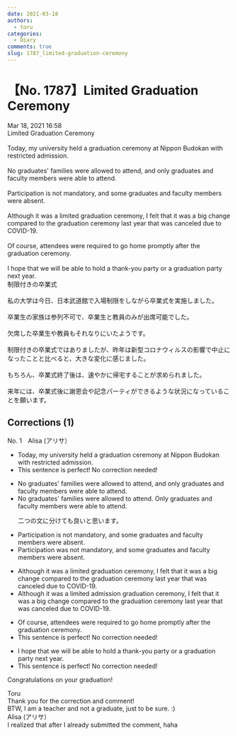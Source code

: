 ```yaml
---
date: 2021-03-18
authors:
  - toru
categories:
  - Diary
comments: true
slug: 1787_limited-graduation-ceremony
---
```


# 【No. 1787】Limited Graduation Ceremony
<div class="date">Mar 18, 2021 16:58</div>
<div id="post"><div id="body_show_ori">
Limited Graduation Ceremony<br/><br/>Today, my university held a graduation ceremony at Nippon Budokan with restricted admission.<br/><br/>No graduates' families were allowed to attend, and only graduates and faculty members were able to attend.<br/><br/>Participation is not mandatory, and some graduates and faculty members were absent.<br/><br/>Although it was a limited graduation ceremony, I felt that it was a big change compared to the graduation ceremony last year that was canceled due to COVID-19.<br/><br/>Of course, attendees were required to go home promptly after the graduation ceremony.<br/><br/>I hope that we will be able to hold a thank-you party or a graduation party next year.
</div></div>

<!-- more -->

<div id="post_ja"><div id="body_show_mo">
制限付きの卒業式<br/><br/>私の大学は今日、日本武道館で入場制限をしながら卒業式を実施しました。<br/><br/>卒業生の家族は参列不可で、卒業生と教員のみが出席可能でした。<br/><br/>欠席した卒業生や教員もそれなりにいたようです。<br/><br/>制限付きの卒業式ではありましたが、昨年は新型コロナウィルスの影響で中止になったことと比べると、大きな変化に感じました。<br/><br/>もちろん、卒業式終了後は、速やかに帰宅することが求められました。<br/><br/>来年には、卒業式後に謝恩会や記念パーティができるような状況になっていることを願います。
</div></div>

## Corrections (1)
<div id="block"><div class="first_name"> No. 1　<span class="just_name">Alisa (アリサ）</span></div><div id="block2">
<ul class="correction_field">
<li class="incorrect">Today, my university held a graduation ceremony at Nippon Budokan with restricted admission.</li>
<li class="corrected perfect">This sentence is perfect! No correction needed!</li>
</ul>
<ul class="correction_field">
<li class="incorrect">No graduates' families were allowed to attend, and only graduates and faculty members were able to attend.</li>
<li class="corrected correct">
No graduates' families were allowed to attend. Only graduates and faculty members were able to attend.
<p class="correction_comment">二つの文に分けても良いと思います。</p>
</li>
</ul>
<ul class="correction_field">
<li class="incorrect">Participation is not mandatory, and some graduates and faculty members were absent.</li>
<li class="corrected correct">
Participation was not mandatory, and some graduates and faculty members were absent.
</li>
</ul>
<ul class="correction_field">
<li class="incorrect">Although it was a limited graduation ceremony, I felt that it was a big change compared to the graduation ceremony last year that was canceled due to COVID-19.</li>
<li class="corrected correct">
Although it was a limited admission graduation ceremony, I felt that it was a big change compared to the graduation ceremony last year that was canceled due to COVID-19.
</li>
</ul>
<ul class="correction_field">
<li class="incorrect">Of course, attendees were required to go home promptly after the graduation ceremony.</li>
<li class="corrected perfect">This sentence is perfect! No correction needed!</li>
</ul>
<ul class="correction_field">
<li class="incorrect">I hope that we will be able to hold a thank-you party or a graduation party next year.</li>
<li class="corrected perfect">This sentence is perfect! No correction needed!</li>
</ul>
<p class="comment_small">
 Congratulations on your graduation!
</p>

</div><div class="name"><span class="just_name">Toru</span><br>
Thank you for the correction and comment!<br/>BTW, I am a teacher and not a graduate, just to be sure. :)
</div>
<div class="name"><span class="just_name">Alisa (アリサ）</span><br>
I realized that after I already submitted the comment, haha
</div>
</div>
